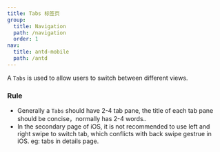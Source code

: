 ```yaml
---
title: Tabs 标签页
group:
  title: Navigation
  path: /navigation
  order: 1
nav:
  title: antd-mobile
  path: /antd
---
```


A `Tabs` is used to allow users to switch between different views.

### Rule

- Generally a `Tabs` should have 2-4 tab pane, the title of each tab pane should be concise，normally has 2-4 words..
- In the secondary page of iOS, it is not recommended to use left and right swipe to switch tab, which conflicts with back swipe gestrue in iOS. eg:  tabs in details page.

<code src="./demos/basic.tsx" />

<code src="./demos/fixedheight.tsx" />

<code src="./demos/mutlitabs.tsx" />

<code src="./demos/noanim.tsx" />

<code src="./demos/sticky.tsx" />

<code src="./demos/vertical.tsx" />

<API/>
